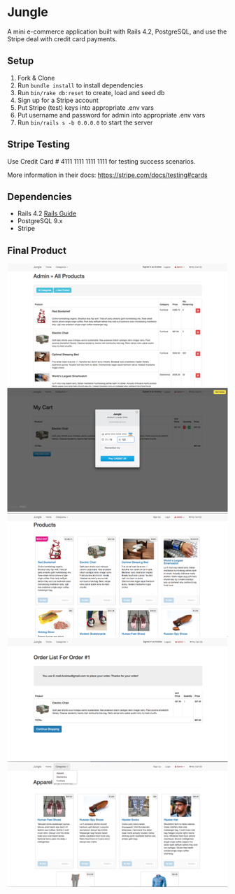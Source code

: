 # Jungle

A mini e-commerce application built with Rails 4.2, PostgreSQL, and use the Stripe deal with credit card payments.


## Setup

1. Fork & Clone
2. Run `bundle install` to install dependencies
3. Run `bin/rake db:reset` to create, load and seed db
4. Sign up for a Stripe account
5. Put Stripe (test) keys into appropriate .env vars
6. Put username and password for admin into appropriate .env vars
7. Run `bin/rails s -b 0.0.0.0` to start the server

## Stripe Testing

Use Credit Card # 4111 1111 1111 1111 for testing success scenarios.

More information in their docs: <https://stripe.com/docs/testing#cards>

## Dependencies

* Rails 4.2 [Rails Guide](http://guides.rubyonrails.org/v4.2/)
* PostgreSQL 9.x
* Stripe

## Final Product
!["Screenshot of Admin_control_page"](https://github.com/cyang258/jungle-rails/blob/master/docs/Admin_control_page.png)
!["Screenshot of Checkout_page"](https://github.com/cyang258/jungle-rails/blob/master/docs/Checkout_page.png)
!["Screenshot of Jungle_home_page"](https://github.com/cyang258/jungle-rails/blob/master/docs/Jungle_home_page.png)
!["Screenshot of Order_comfirmation"](https://github.com/cyang258/jungle-rails/blob/master/docs/Order_comfirmation.png)
!["Screenshot of Product_sorted_by_categories"](https://github.com/cyang258/jungle-rails/blob/master/docs/Product_sorted_by_categories.png)


